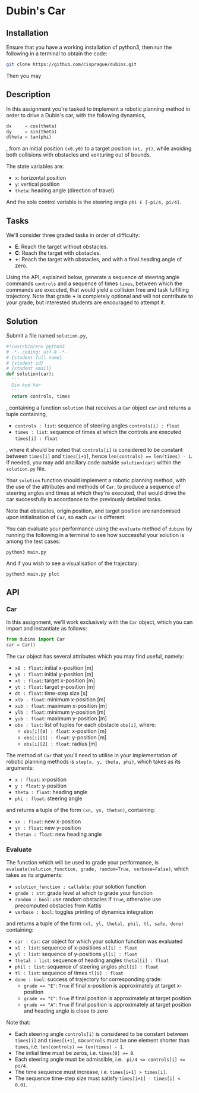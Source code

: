 # Dubin's Car

## Installation
Ensure that you have a working installation of python3, then run the following in a terminal to obtain the code:
```bash
git clone https://github.com/cisprague/dubins.git
```

Then you may

## Description
In this assignment you're tasked to implement a robotic planning method in order to drive a Dubin's car, with the following dynamics,
```python
dx     = cos(theta)
dy     = sin(theta)
dtheta = tan(phi)
```
, from an initial position `(x0,y0)` to a target position `(xt, yt)`, while avoiding both collisions with obstacles and venturing out of bounds.

The state variables are:
 - `x`: horizontal position
 - `y`: vertical position
 - `theta`: heading angle (direction of travel)

And the sole control variable is the steering angle `phi ∈ [-pi/4, pi/4]`.

## Tasks

We'll consider three graded tasks in order of difficulty:
 - **E**: Reach the target without obstacles.
 - **C**: Reach the target with obstacles.
 - **+**: Reach the target with obstacles, and with a final heading angle of zero.

Using the API, explained below, generate a sequence of steering angle commands `controls` and a sequence of times `times`, between which the commands are executed, that would yield a collision free and task fulfilling trajectory. Note that grade **+** is completely optional and will not contribute to your grade, but interested students are encouraged to attempt it.

## Solution
Submit a file named `solution.py`,
```python
#!/usr/bin/env python3
# -*- coding: utf-8 -*-
# {student full name}
# {student id}
# {student email}
def solution(car):
  '''
  Din kod här
  '''
  return controls, times
```
, containing a function `solution` that receives a `Car` object `car` and returns a tuple containing,
 - `controls : list`: sequence of steering angles `controls[i] : float`
 - `times : list`: sequence of times at which the controls are executed `times[i] : float`

, where it should be noted that `controls[i]` is considered to be constant between `times[i]` and `times[i+1]`, hence `len(controls) == len(times) - 1`. If needed, you may add ancillary code outside `solution(car)` within the `solution.py` file.

Your `solution` function should implement a robotic planning method, with the use of the attributes and methods of `Car`, to produce a sequence of steering angles and times at which they're executed, that would drive the car successfully in accordance to the previously detailed tasks.

Note that obstacles, origin position, and target position are randomised upon initialisation of `Car`, so each `car` is different.

You can evaluate your performance using the `evaluate` method of `dubins` by running the following in a terminal to see how successful your solution is among the test cases:
```
python3 main.py
```

And if you wish to see a visualisation of the trajectory:
```
python3 main.py plot
```

## API

### Car

In this assignment, we'll work exclusively with the `Car` object, which you can import and instantiate as follows:

```python
from dubins import Car
car = Car()
```

The `Car` object has several attributes which you may find useful, namely:
 - `x0 : float`: initial x-position [m]
 - `y0 : float`: initial y-position [m]
 - `xt : float`: target x-position [m]
 - `yt : float`: target y-position [m]
 - `dt : float`: time-step size [s]
 - `xlb : float`: minimum x-position [m]
 - `xub : float`: maximum x-position [m]
 - `ylb : float`: minimum y-position [m]
 - `yub : float`: maximum y-position [m]
 - `obs : list`: list of tuples for each obstacle `obs[i]`, where:
   - `obs[i][0] : float`: x-position [m]
   - `obs[i][1] : float`: y-position [m]
   - `obs[i][2] : float`: radius [m]

The method of `Car` that you'll need to utilise in your implementation of robotic planning methods is `step(x, y, theta, phi)`, which takes as its arguments:
 - `x : float`: x-position
 - `y : float`: y-position
 - `theta : float`: heading angle
 - `phi : float`: steering angle

and returns a tuple of the form `(xn, yn, thetan)`, containing:
 - `xn : float`: new x-position
 - `yn : float`: new y-position
 - `thetan : float`: new heading angle

### Evaluate

The function which will be used to grade your performance, is `evaluate(solution_function, grade, random=True, verbose=False)`, which takes as its arguments:
 - `solution_function : callable`: your solution function
 - `grade : str`: grade level at which to grade your function
 - `random : bool`: use random obstacles if `True`, otherwise use precomputed obstacles from Kattis
 - `verbose : bool`: toggles printing of dynamics integration

and returns a tuple of the form `(xl, yl, thetal, phil, tl, safe, done)` containing:
 - `car : Car`: car object for which your solution function was evaluated
 - `xl : list`: sequence of x-positions `xl[i] : float`
 - `yl : list`: sequence of y-positions `yl[i] : float`
 - `thetal : list`: sequence of heading angles `thetal[i] : float`
 - `phil : list`: sequence of steering angles `phil[i] : float`
 - `tl : list`: sequence of times `tl[i] : float`
 - `done : bool`: success of trajectory for corresponding grade:
   - `grade == "E"`: `True` if final x-position is approximately at target x-position
   - `grade == "C"`: `True` if final position is approximately at target position
   - `grade == "A"`: `True` if final position is approximately at target position and heading angle is close to zero

Note that:
 - Each steering angle `controls[i]` is considered to be constant between `times[i]` and `times[i+1]`, so`controls` must be one element shorter than `times`, i.e. `len(controls) == len(times) - 1`.
 - The initial time must be zeros, i.e. `times[0] == 0`.
 - Each steering angle must be admissible, i.e. `-pi/4 <= controls[i] <= pi/4`.
 - The time sequence must increase, i.e. `times[i+1] > times[i]`.
 - The sequence time-step size must satisfy `times[i+1] - times[i] < 0.01`.
